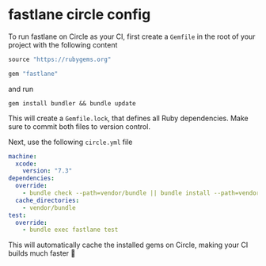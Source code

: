 # fastlane circle config

To run fastlane on Circle as your CI, first create a `Gemfile` in the root of your project with the following content

```ruby
source "https://rubygems.org"

gem "fastlane"
```

and run

```
gem install bundler && bundle update
```

This will create a `Gemfile.lock`, that defines all Ruby dependencies. Make sure to commit both files to version control.

Next, use the following `circle.yml` file

```yml
machine:
  xcode:
    version: "7.3"
dependencies:
  override:
    - bundle check --path=vendor/bundle || bundle install --path=vendor/bundle --jobs=4 --retry=3 --without development
  cache_directories:
    - vendor/bundle
test:
  override:
    - bundle exec fastlane test
```

This will automatically cache the installed gems on Circle, making your CI builds much faster :rocket:
